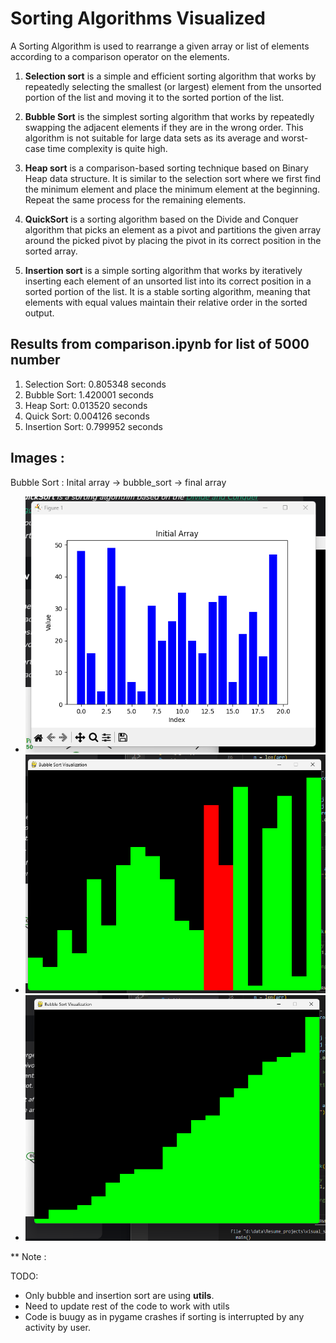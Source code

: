 # Sorting Algorithms Visualized 


A Sorting Algorithm is used to rearrange a given array or list of elements according to a comparison operator on the elements. 

1. **Selection sort** is a simple and efficient sorting algorithm that works by repeatedly selecting the smallest (or largest) element from the unsorted portion of the list and moving it to the sorted portion of the list. 

2. **Bubble Sort** is the simplest sorting algorithm that works by repeatedly swapping the adjacent elements if they are in the wrong order. This algorithm is not suitable for large data sets as its average and worst-case time complexity is quite high.
3. **Heap sort** is a comparison-based sorting technique based on Binary Heap data structure. It is similar to the selection sort where we first find the minimum element and place the minimum element at the beginning. Repeat the same process for the remaining elements. 
4. **QuickSort** is a sorting algorithm based on the Divide and Conquer algorithm that picks an element as a pivot and partitions the given array around the picked pivot by placing the pivot in its correct position in the sorted array.
5. **Insertion sort** is a simple sorting algorithm that works by iteratively inserting each element of an unsorted list into its correct position in a sorted portion of the list. It is a stable sorting algorithm, meaning that elements with equal values maintain their relative order in the sorted output. 


## Results from comparison.ipynb for list of 5000 number 
1. Selection Sort: 0.805348 seconds
2. Bubble Sort: 1.420001 seconds
3. Heap Sort: 0.013520 seconds
4. Quick Sort: 0.004126 seconds
5. Insertion Sort: 0.799952 seconds

## Images :

Bubble Sort :
Inital array -> bubble_sort -> final array

- ![](images/initial.png)
- ![](images/bubble_sort.png)
- ![](images/final.png)




** Note :

TODO:
- Only bubble and insertion sort are using **utils**.
- Need to update rest of the code to work with utils
- Code is buugy as in pygame crashes if sorting is interrupted by any activity by user. 